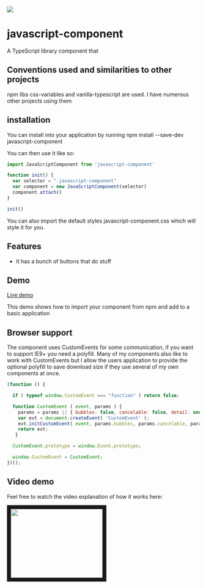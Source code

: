 <img src="https://codeship.com/projects/dbcbad50-f538-0134-5dd6-4eabb52e4bf9/status?branch=master"/>

# javascript-component

A TypeScript library component that

## Conventions used and similarities to other projects

npm libs css-variables and vanilla-typescript are used. I have numerous other projects using them

## installation
You can install into your application by running 
npm install --save-dev javascript-component

You can then use it like so:
```js
import JavaScriptComponent from 'javascript-component'

function init() {
  var selector = ".javascript-component"
  var component = new JavaScriptComponent(selector)
  component.attach()
}

init()
```

You can also import the default styles javascript-component.css which will style it for you.



## Features

* It has a bunch of buttons that do stuff

## Demo

[Live demo](https://quantuminformation.github.io/vanilla-javascript-component-boilerplate/demo/build)

This demo shows how to import your component from npm and add to a basic application

## Browser support

The component uses CustomEvents for some communication, if you want to support IE9+ you need a polyfill. Many of my components
also like to work with CustomEvents but I allow the users application to provide the optional polyfill to save download size
if they use several of my own components at once.

```js
(function () {

  if ( typeof window.CustomEvent === "function" ) return false;

  function CustomEvent ( event, params ) {
    params = params || { bubbles: false, cancelable: false, detail: undefined };
    var evt = document.createEvent( 'CustomEvent' );
    evt.initCustomEvent( event, params.bubbles, params.cancelable, params.detail );
    return evt;
   }

  CustomEvent.prototype = window.Event.prototype;

  window.CustomEvent = CustomEvent;
})();
```


## Video demo

Feel free to watch the video explanation of how it works here:

<a href="http://www.youtube.com/watch?feature=player_embedded&v=b_fqsQOGW2o
" target="_blank"><img src="http://img.youtube.com/vi/b_fqsQOGW2o/0.jpg" 
alt="" width="240" height="180" border="10" /></a>

